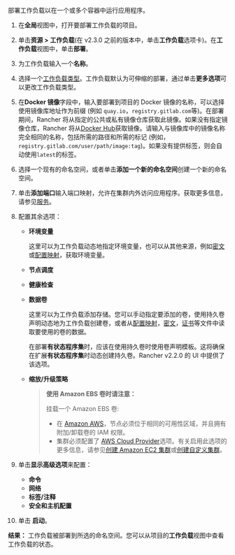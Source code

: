 部署工作负载以在一个或多个容器中运行应用程序。

1. 在**全局**视图中，打开要部署工作负载的项目。
    
2. 单击**资源 > 工作负载**(在 v2.3.0 之前的版本中，单击**工作负载**选项卡)。在**工作负载**视图中，单击**部署**。
    
3. 为工作负载输入一个**名称**。
    
4. 选择一个[工作负载类型](https://docs.rancher.cn/docs/rancher2.5/k8s-in-rancher/workloads/_index)。工作负载默认为可伸缩的部署，通过单击**更多选项**可以更改工作负载类型。
    
5. 在**Docker 镜像**字段中，输入要部署到项目的 Docker 镜像的名称，可以选择使用镜像库地址作为前缀 (例如 `quay.io`，`registry.gitlab.com`等)。在部署期间，Rancher 将从指定的公共或私有镜像仓库获取此镜像。如果没有指定镜像仓库，Rancher 将从[Docker Hub](https://hub.docker.com/explore/)获取镜像。请输入与镜像库中的镜像名称完全相同的名称，包括所需的路径和所需的标记 (例如，`registry.gitlab.com/user/path/image:tag`)。如果没有提供标签，则会自动使用`latest`的标签。
    
6. 选择一个现有的命名空间，或者单击**添加一个新的命名空间**创建一个新的命名空间。
    
7. 单击**添加端口**输入端口映射，允许在集群内外访问应用程序。获取更多信息，请参见[服务](https://docs.rancher.cn/docs/rancher2.5/k8s-in-rancher/workloads/_index)。
    
8. 配置其余选项：
    
    - **环境变量**
        
        这里可以为工作负载动态地指定环境变量，也可以从其他来源，例如[密文](https://docs.rancher.cn/docs/rancher2.5/k8s-in-rancher/secrets/_index)或[配置映射](https://docs.rancher.cn/docs/rancher2.5/k8s-in-rancher/configmaps/_index)，获取环境变量。
        
    - **节点调度**
        
    - **健康检查**
        
    - **数据卷**
        
        这里可以为工作负载添加存储。您可以手动指定要添加的卷，使用持久卷声明动态地为工作负载创建卷，或者从[配置映射](https://docs.rancher.cn/docs/rancher2.5/k8s-in-rancher/configmaps/_index)，[密文](https://docs.rancher.cn/docs/rancher2.5/k8s-in-rancher/secrets/_index)，[证书](https://docs.rancher.cn/docs/rancher2.5/k8s-in-rancher/certificates/_index)等文件中读取要使用的卷的数据。
        
        在部署**有状态程序集**时，应该在使用持久卷时使用卷声明模板。这将确保在扩展**有状态程序集**时动态创建持久卷。Rancher v2.2.0 的 UI 中提供了该选项。
        
    - **缩放/升级策略**
        
        > **使用 Amazon EBS 卷时请注意：**
        > 
        > 挂载一个 Amazon EBS 卷:
        > 
        > - 在 [Amazon AWS](https://aws.amazon.com/)，节点必须位于相同的可用性区域，并且拥有附加/卸载卷的 IAM 权限。
        > - 集群必须配置了 [AWS Cloud Provider](https://v1-17.docs.kubernetes.io/docs/concepts/cluster-administration/cloud-providers/#aws)选项。有关启用此选项的更多信息，请参见[创建 Amazon EC2 集群](https://docs.rancher.cn/docs/rancher2.5/cluster-provisioning/rke-clusters/node-pools/ec2/_index)或[创建自定义集群](https://docs.rancher.cn/docs/rancher2.5/cluster-provisioning/rke-clusters/custom-nodes/_index)。
        
9. 单击**显示高级选项**来配置：
    
    - **命令**
    - **网络**
    - **标签/注释**
    - **安全和主机配置**
10. 单击 **启动**。
    

**结果：** 工作负载被部署到所选的命名空间。您可以从项目的**工作负载**视图中查看工作负载的状态。
